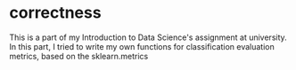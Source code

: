 # correctness
This is a part of my Introduction to Data Science's assignment at university. In this part, I tried to write my own functions for classification evaluation metrics, based on the sklearn.metrics

